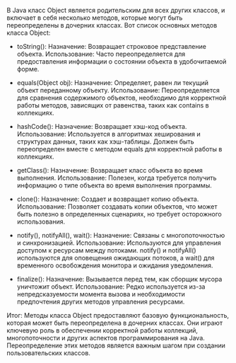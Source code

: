 В Java класс Object является родительским для всех других классов, и включает в себя несколько методов,
которые могут быть переопределены в дочерних классах. Вот список основных методов класса Object:


* toString():
Назначение: Возвращает строковое представление объекта.
Использование: Часто переопределяется для предоставления информации о состоянии объекта в удобочитаемой форме.

* equals(Object obj):
Назначение: Определяет, равен ли текущий объект переданному объекту.
Использование: Переопределяется для сравнения содержимого объектов, необходимо для корректной работы методов,
зависящих от равенства, таких как contains в коллекциях.

* hashCode():
Назначение: Возвращает хэш-код объекта.
Использование: Используется в алгоритмах хеширования и структурах данных, таких как хэш-таблицы.
Должен быть переопределен вместе с методом equals для корректной работы в коллекциях.

* getClass():
Назначение: Возвращает класс объекта во время выполнения.
Использование: Полезен, когда требуется получить информацию о типе объекта во время выполнения программы.

* clone():
Назначение: Создает и возвращает копию объекта.
Использование: Позволяет создавать копии объектов, что может быть полезно в определенных сценариях,
но требует осторожного использования.

* notify(), notifyAll(), wait():
Назначение: Связаны с многопоточностью и синхронизацией.
Использование: Используются для управления доступом к ресурсам между потоками.
notify() и notifyAll() используются для оповещения ожидающих потоков,
а wait() для временного освобождения монитора и ожидания уведомления.

* finalize():
Назначение: Вызывается перед тем, как сборщик мусора уничтожит объект.
Использование: Редко используется из-за непредсказуемости момента вызова
и необходимости предпочтения других методов управления ресурсами.


Итог:
Методы класса Object предоставляют базовую функциональность,
которая может быть переопределена в дочерних классах.
Они играют ключевую роль в обеспечении корректной работы коллекций,
многопоточности и других аспектов программирования на Java.
Переопределение этих методов является важным шагом при создании пользовательских классов.